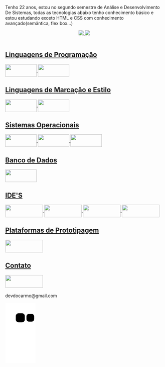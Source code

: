 Tenho 22 anos, estou no segundo semestre de Análise e Desenvolvimento De Sistemas, todas as tecnologias abaixo tenho conhecimento básico e estou estudando exceto HTML e CSS com conhecimento avançado(semântica, flex box...)

<div align="center">
  <a href="https://github.com/DoCarmoD">
  <img height="180em" src="https://github-readme-stats.vercel.app/api?username=DoCarmoD&show_icons=true&theme=algolia&include_all_commits=true&count_private=true"/>
  <img height="180em" src="https://github-readme-stats.vercel.app/api/top-langs/?username=DoCarmoD&layout=compact&langs_count=7&theme=algolia"/>
</div>
  
  <div style="display: inline_block"><br>

  <h2>Linguagens de Programação</h2>
        <img align="center"  height="40" width="100" src="https://img.shields.io/badge/JavaScript-323330?style=for-the-badge&logo=javascript&logoColor=F7DF1E"> 
        <img align="center"  height="40" width="100" src="https://img.shields.io/badge/Python-14354C?style=for-the-badge&logo=python&logoColor=white">
    
  <h2>Linguagens de Marcação e Estilo</h2>  
        <img align="center"  height="40" width="100" src="https://img.shields.io/badge/HTML5-E34F26?style=for-the-badge&logo=html5&logoColor=white"> 
        <img align="center"  height="40" width="100" src="https://img.shields.io/badge/CSS3-1572B6?style=for-the-badge&logo=css3&logoColor=white">

  <h2>Sistemas Operacionais</h2>     
        <img align="center"  height="40" width="100" src="https://img.shields.io/badge/Linux-FCC624?style=for-the-badge&logo=linux&logoColor=black"> 
        <img align="center"  height="40" width="100" src="https://img.shields.io/badge/Windows-0078D6?style=for-the-badge&logo=windows&logoColor=white">
        <img align="center"  height="40" width="100" src="https://img.shields.io/badge/Android-3DDC84?style=for-the-badge&logo=android&logoColor=white">
  
   <h2>Banco de Dados</h2>
        <img align="center"  height="40" width="100" src="https://img.shields.io/badge/MySQL-005C84?style=for-the-badge&logo=mysql&logoColor=white"> 

   <h2>IDE'S</h2>
        <img align="center"  height="40" width="120" src="https://img.shields.io/badge/Visual_Studio-5C2D91?style=for-the-badge&logo=visual%20studio&logoColor=white">
        <img align="center"  height="40" width="120" src="https://img.shields.io/badge/Visual_Studio_Code-0078D4?style=for-the-badge&logo=visual%20studio%20code&logoColor=white"> 
        <img align="center"  height="40" width="120" src="https://img.shields.io/badge/Arduino_IDE-00979D?style=for-the-badge&logo=arduino&logoColor=white">
        <img align="center"  height="40" width="120" src="https://img.shields.io/badge/PyCharm-000000.svg?&style=for-the-badge&logo=PyCharm&logoColor=white">

   <h2>Plataformas de Prototipagem</h2>
        <img align="center"  height="40" width="120" src="https://img.shields.io/badge/Arduino-00979D?style=for-the-badge&logo=Arduino&logoColor=white"> 


   <h2>Contato</h2>  
        <a href="https://www.linkedin.com/in/matheus-souto-897636230/" target="_blank"><img width="120" height="40" src="https://img.shields.io/badge/LinkedIn-0077B5?style=for-the-badge&logo=linkedin&logoColor=white" target="_blank"></a> 
        <p>devdocarmo@gmail.com </p>
           
</div>
  <div>
    
    
   ![Snake animation](https://github.com/DoCarmoD/DoCarmoD/blob/output/github-contribution-grid-snake.svg)
    
  </div>
